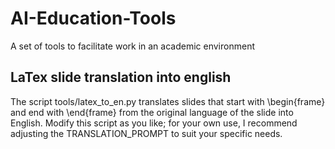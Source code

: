 # AI-Education-Tools
A set of tools to facilitate work in an academic environment

## LaTex slide translation into english
The script tools/latex_to_en.py translates slides that start with \begin{frame} and end with \end{frame} from the original language of the slide into English. Modify this script as you like; for your own use, I recommend adjusting the TRANSLATION_PROMPT to suit your specific needs.